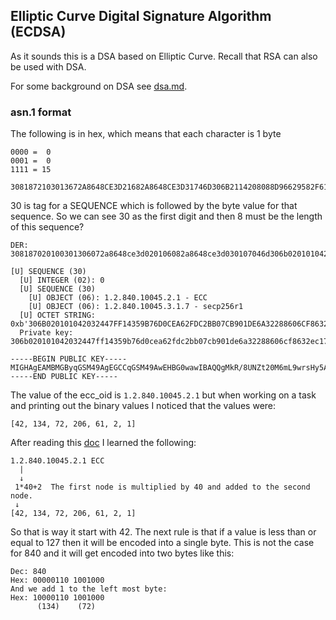 ## Elliptic Curve Digital Signature Algorithm (ECDSA)
As it sounds this is a DSA based on Elliptic Curve. Recall that RSA can also be
used with DSA.

For some background on DSA see [dsa.md](./dsa.md).


### asn.1 format
The following is in hex, which means that each character is 1 byte
```
0000 =  0
0001 =  0
1111 = 15
```

```text
3081872103013672A8648CE3D21682A8648CE3D31746D306B2114208088D96629582F61625C4BD8FE9DA5D3559D921CB2756038E152EDB81FE82A144342046FD342D3F4D276AA6734516D4D1A19B54AB3C8D58E9A519CBB132E5CE771762EDFFFDECE8A4FCACB394CF6B77C9A75B20FFC9BDDCD0AB83B937BA519A47E1
```
30 is tag for a SEQUENCE which is followed by the byte value for that sequence.
So we can see 30 as the first digit and then 8 must be the length of this
sequence?

```text
DER: 308187020100301306072a8648ce3d020106082a8648ce3d030107046d306b020101042032447ff14359b76d0cea62fdc2bb07cb901de6a32288606cf8632ec174a0f5d8a14403420004d166c5b358bd2223b7429d54f954e8664bed0ef0dc39d3af1c367fa1269049ce55b09fe20cabfb51e315312839231f103b20afb1a98bf0680a35177213f75052

[U] SEQUENCE (30)
  [U] INTEGER (02): 0
  [U] SEQUENCE (30)
    [U] OBJECT (06): 1.2.840.10045.2.1 - ECC
    [U] OBJECT (06): 1.2.840.10045.3.1.7 - secp256r1
  [U] OCTET STRING: 0xb'306B020101042032447FF14359B76D0CEA62FDC2BB07CB901DE6A32288606CF8632EC174A0F5D8A14403420004D166C5B358BD2223B7429D54F954E8664BED0EF0DC39D3AF1C367FA1269049CE55B09FE20CABFB51E315312839231F103B20AFB1A98BF0680A35177213F75052'
  Private key:  306b020101042032447ff14359b76d0cea62fdc2bb07cb901de6a32288606cf8632ec174a0f5d8a14403420004d166c5b358bd2223b7429d54f954e8664bed0ef0dc39d3af1c367fa1269049ce55b09fe20cabfb51e315312839231f103b20afb1a98bf0680a35177213f75052

-----BEGIN PUBLIC KEY-----
MIGHAgEAMBMGByqGSM49AgEGCCqGSM49AwEHBG0wawIBAQQgMkR/8UNZt20M6mL9wrsHy5Ad5qMiiGBs+GMuwXSg9dihRANCAATRZsWzWL0iI7dCnVT5VOhmS+0O8Nw5068cNn+hJpBJzlWwn+IMq/tR4xUxKDkjHxA7IK+xqYvwaAo1F3IT91BS
-----END PUBLIC KEY-----
```
The value of the ecc_oid is `1.2.840.10045.2.1` but when working on a task and
printing out the binary values I noticed that the values were:
```
[42, 134, 72, 206, 61, 2, 1] 
```
After reading this [doc](https://learn.microsoft.com/en-us/windows/win32/seccertenroll/about-object-identifier?redirectedfrom=MSDN) I learned the following:
```text
1.2.840.10045.2.1 ECC                                                    
  |
  ↓                                                                       
 1*40+2  The first node is multiplied by 40 and added to the second node. 
 ↓                                                                       
[42, 134, 72, 206, 61, 2, 1] 
```
So that is way it start with 42.
The next rule is that if a value is less than or equal to 127 then it will be
encoded into a single byte. This is not the case for 840 and it will get encoded
into two bytes like this:
```
Dec: 840
Hex: 00000110 1001000 
And we add 1 to the left most byte:
Hex: 10000110 1001000 
      (134)    (72)
```

